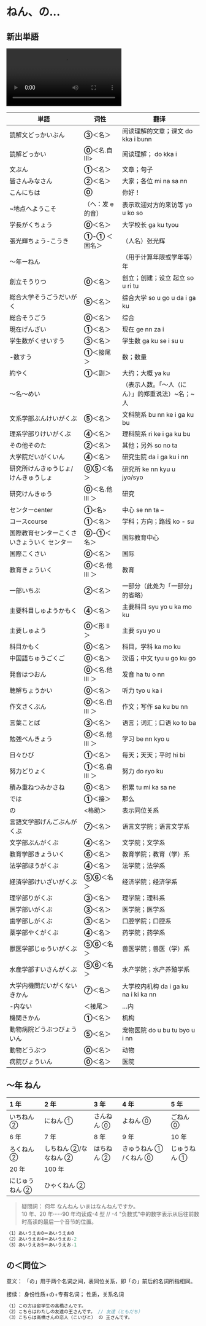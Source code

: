 # ねん、の...

## 新出単語

<vue-plyr>
  <video id="player" playsinline controls loop >
    <source src="../audio/2-3-たんご.mp4" type="video/mp4" />
  </video>
 </vue-plyr>

| 単語                                                         | 词性              | 翻译                                             |
| ------------------------------------------------------------ | ----------------- | ------------------------------------------------ |
| 読解文<JpWord>どっかいぶん</JpWord>                          | **③**＜名＞       | 阅读理解的文章；课文 do kka i bunn               |
| 読解<JpWord>どっかい</JpWord>                                | **⓪**＜名.自 Ⅲ>   | 阅读理解； do kka i                              |
| 文<JpWord>ぶん</JpWord>                                      | **①**＜名＞       | 文章；句子                                       |
| 皆さん<JpWord>みなさん</JpWord>                              | **②**＜名＞       | 大家；各位 mi na sa nn                           |
| <JpWord>こんにちは</JpWord>                                  | **⓪**             | 你好！                                           |
| ~地点<JpWord>へようこそ</JpWord>                             | （へ：发 e 的音） | 表示欢迎对方的来访等 yo u ko so                  |
| 学長<JpWord>がくちょう</JpWord>                              | **⓪**＜名＞       | 大学校长 ga ku tyou                              |
| 張光輝<JpWord>ちょう-こうき</JpWord>                         | **①-①** ＜固名＞  | （人名）张光辉                                   |
| ～年<JpWord>ーねん</JpWord>                                  |                   | （用于计算年限或学年等）年                       |
| 創立<JpWord>そうりつ</JpWord>                                | **⓪**＜名＞       | 创立；创建；设立 起立 so u ri tu                 |
| 総合大学<JpWord>そうごうだいがく</JpWord>                    | **⑤**＜名＞       | 综合大学 so u go u da i ga ku                    |
| 総合<JpWord>そうごう</JpWord>                                | **⓪**＜名＞       | 综合                                             |
| 現在<JpWord>げんざい</JpWord>                                | **①**＜名＞       | 现在 ge nn za i                                  |
| 学生数<JpWord>がくせいすう</JpWord>                          | **③**＜名＞       | 学生数 ga ku se i su u                           |
| -数<JpWord>すう</JpWord>                                     | **①**＜接尾＞     | 数；数量                                         |
| 約<JpWord>やく</JpWord>                                      | **①**＜副＞       | 大约；大概 ya ku                                 |
| ～名<JpWord>～めい</JpWord>                                  |                   | （表示人数。「～人（にん）」的郑重说法）~名；~人 |
| 文系学部<JpWord>ぶんけいがくぶ</JpWord>                      | **⑤**＜名＞       | 文科院系 bu nn ke i ga ku bu                     |
| 理系学部<JpWord>りけいがくぶ</JpWord>                        | **④**＜名＞       | 理科院系 ri ke i ga ku bu                        |
| その他<JpWord>そのた</JpWord>                                | **②**＜名＞       | 其他；另外 so no ta                              |
| 大学院<JpWord>だいがくいん</JpWord>                          | **④**＜名＞       | 研究生院 da i ga ku i nn                         |
| 研究所<JpWord>けんきゅうじょ/けんきゅうしょ</JpWord>         | **⓪⑤**＜名＞      | 研究所 ke nn kyu u jyo/syo                       |
| 研究<JpWord>けんきゅう</JpWord>                              | **⓪**＜名.他 Ⅲ ＞ | 研究                                             |
| センター<JpWord>center</JpWord>                              | **①**<名>         | 中心 se nn ta –                                  |
| コース<JpWord>course</JpWord>                                | **①**＜名＞       | 学科；方向；路线 ko - su                         |
| 国際教育センター<JpWord>こくさいきょういく センター</JpWord> | **⓪-①**＜名＞     | 国际教育中心                                     |
| 国際<JpWord>こくさい</JpWord>                                | **⓪**＜名＞       | 国际                                             |
| 教育<JpWord>きょういく</JpWord>                              | **⓪**＜名·他 Ⅲ ＞ | 教育                                             |
| 一部<JpWord>いちぶ</JpWord>                                  | **②**＜名＞       | 一部分（此处为「一部分」的省略）                 |
| 主要科目<JpWord>しゅようかもく</JpWord>                      | **④**＜名＞       | 主要科目 syu yo u ka mo ku                       |
| 主要<JpWord>しゅよう</JpWord>                                | **⓪**＜形 Ⅱ ＞    | 主要 syu yo u                                    |
| 科目<JpWord>かもく</JpWord>                                  | **⓪**＜名＞       | 科目，学科 ka mo ku                              |
| 中国語<JpWord>ちゅうごくご</JpWord>                          | **⓪**＜名＞       | 汉语；中文 tyu u go ku go                        |
| 発音<JpWord>はつおん</JpWord>                                | **⓪**＜名.他 Ⅲ ＞ | 发音 ha tu o nn                                  |
| 聴解<JpWord>ちょうかい</JpWord>                              | **⓪**＜名＞       | 听力 tyo u ka i                                  |
| 作文<JpWord>さくぶん</JpWord>                                | **⓪**＜名.自 Ⅲ ＞ | 作文；写作 sa ku bu nn                           |
| 言葉<JpWord>ことば</JpWord>                                  | **③**＜名＞       | 语言；词汇；口语 ko to ba                        |
| 勉強<JpWord>べんきょう</JpWord>                              | **⓪**＜名.他 Ⅲ ＞ | 学习 be nn kyo u                                 |
| 日々<JpWord>ひび</JpWord>                                    | **①**＜名＞       | 每天；天天；平时 hi bi                           |
| 努力<JpWord>どりょく</JpWord>                                | **①**＜名.自 Ⅲ ＞ | 努力 do ryo ku                                   |
| 積み重ね<JpWord>つみかさね</JpWord>                          | **⓪**＜名＞       | 积累 tu mi ka sa ne                              |
| <JpWord>では</JpWord>                                        | **①**＜接＞       | 那么                                             |
| <JpWord>の</JpWord>                                          | <格助＞           | 表示同位关系                                     |
| 言語文学部<JpWord>げんごぶんがくぶ</JpWord>                  | **⑦**＜名＞       | 语言文学院；语言文学系                           |
| 文学部<JpWord>ぶんがくぶ</JpWord>                            | **④**＜名＞       | 文学院；文学系                                   |
| 教育学部<JpWord>きょういく</JpWord>                          | **⑥**＜名＞       | 教育学院；教育（学）系                           |
| 法学部<JpWord>ほうがくぶ</JpWord>                            | **④**＜名＞       | 法学院；法学系                                   |
| 経済学部<JpWord>けいざいがくぶ</JpWord>                      | **⑤⑥**＜名＞      | 经济学院；经济学系                               |
| 理学部<JpWord>りがくぶ</JpWord>                              | **③**＜名＞       | 理学院；理科系                                   |
| 医学部<JpWord>いがくぶ</JpWord>                              | **③**＜名＞       | 医学院；医学系                                   |
| 歯学部<JpWord>しがくぶ</JpWord>                              | **③**＜名＞       | 口腔学院；口腔系                                 |
| 薬学部<JpWord>やくがくぶ</JpWord>                            | **④**＜名＞       | 药学院；药学系                                   |
| 獣医学部<JpWord>じゅういがくぶ</JpWord>                      | **⑤⑥**＜名＞      | 兽医学院；兽医（学）系                           |
| 水産学部<JpWord>すいさんがくぶ</JpWord>                      | **⑤⑥**＜名＞      | 水产学院；水产养殖学系                           |
| 大学内機関<JpWord>だいがくないきかん</JpWord>                | **⑦**＜名＞       | 大学校内机构 da i ga ku na i ki ka nn            |
| -内<JpWord>ない</JpWord>                                     | ＜接尾＞          | …内                                              |
| 機関<JpWord>きかん</JpWord>                                  | **①**＜名＞       | 机构                                             |
| 動物病院<JpWord>どうぶつびょういん</JpWord>                  | **⑤**＜名＞       | 宠物医院 do u bu tu byo u i nn                   |
| 動物<JpWord>どうぶつ</JpWord>                                | **⓪**＜名＞       | 动物                                             |
| 病院<JpWord>びょういん</JpWord>                              | **⓪**＜名＞       | 医院                                             |

## ～年 ねん

| 1 年           | 2 年                  | 3 年       | 4 年                   | 5 年         |
| :------------- | :-------------------- | :--------- | :--------------------- | :----------- |
| いちねん ②     | にねん ①              | さんねん ⓪ | よねん ⓪               | ごねん ⓪     |
| 6 年           | 7 年                  | 8 年       | 9 年                   | 10 年        |
| ろくねん ②     | しちねん ②/ななねん ② | はちねん ② | きゅうねん ① /くねん ⓪ | じゅうねん ① |
| 20 年          | 100 年                |            |                        |              |
| にじゅうねん ② | ひゃくねん ②          |            |                        |              |

> 疑問詞： 何年 なんねん いまはなんねんですか。  
> 10 年、20 年······90 年均读成-4 型 // -4 "负数式"中的数字表示从后往前数时高读的最后一个音节的位置。

```ts
（1）あいうえお0＝あいうえお0
（2）あいうえお4＝あいうえお-2
（3）あいうえお5＝あいうえお-1
```

## の＜同位＞

意义： 「の」用于两个名词之间，表同位关系，即「の」前后的名词所指相同。

接续： 身份性质+の+专有名词； 性质，关系名词

```ts
（1）この方は留学生の高橋さんです。
（2）こちらはわたしの友達の王さんです。 // 友達（ともだち）
（3）こちらは高橋さんの恋人（こいびと） の 王さんです。
```
